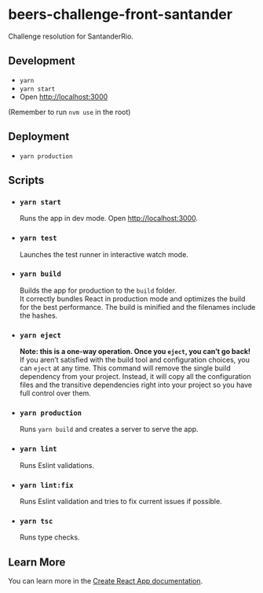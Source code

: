 # beers-challenge-front-santander
Challenge resolution for SantanderRio.

## Development

- `yarn`
- `yarn start`
- Open [http://localhost:3000](http://localhost:3000)

(Remember to run `nvm use` in the root)

## Deployment

- `yarn production`

## Scripts

- ### `yarn start`

  Runs the app in dev mode. Open [http://localhost:3000](http://localhost:3000).

- ### `yarn test`

  Launches the test runner in interactive watch mode.

- ### `yarn build`

  Builds the app for production to the `build` folder.<br />
  It correctly bundles React in production mode and optimizes the build for the best performance.
  The build is minified and the filenames include the hashes.

- ### `yarn eject`

  **Note: this is a one-way operation. Once you `eject`, you can’t go back!**
  If you aren’t satisfied with the build tool and configuration choices, you can `eject` at any time. This command will remove the single build dependency from your project.
  Instead, it will copy all the configuration files and the transitive dependencies right into your project so you have full control over them.

- ### `yarn production`

  Runs `yarn build` and creates a server to serve the app.

- ### `yarn lint`

  Runs Eslint validations.

- ### `yarn lint:fix`

  Runs Eslint validation and tries to fix current issues if possible.

- ### `yarn tsc`

  Runs type checks.

## Learn More

You can learn more in the [Create React App documentation](https://facebook.github.io/create-react-app/docs/getting-started).
